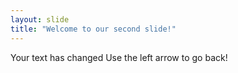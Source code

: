 ```yaml
---
layout: slide
title: "Welcome to our second slide!"
---
```

Your text has changed
Use the left arrow to go back!
